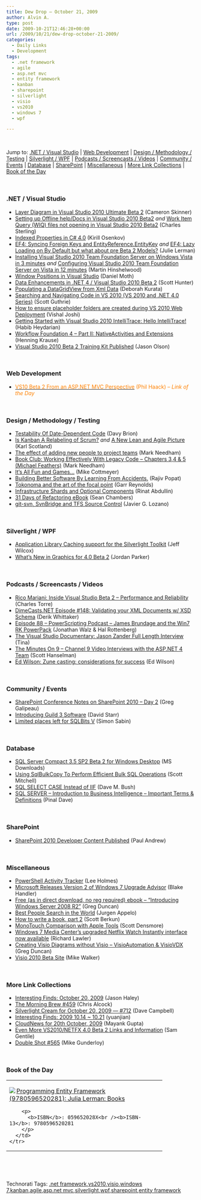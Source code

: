 ```yaml
---
title: Dew Drop – October 21, 2009
author: Alvin A.
type: post
date: 2009-10-21T12:46:28+00:00
url: /2009/10/21/dew-drop-october-21-2009/
categories:
  - Daily Links
  - Development
tags:
  - .net framework
  - agile
  - asp.net mvc
  - entity framework
  - kanban
  - sharepoint
  - silverlight
  - visio
  - vs2010
  - windows 7
  - wpf

---
```

&#160;

Jump to: [.NET / Visual Studio][1] | [Web Development][2] | [Design / Methodology / Testing][3] | [Silverlight / WPF][4] | [Podcasts / Screencasts / Videos][5] | [Community / Events][6] | [Database][7] | [SharePoint][8] | [Miscellaneous][9] | [More Link Collections][10] | [Book of the Day][11] 

&#160;

### <a name="dotnet"></a>.NET / Visual Studio

  * [Layer Diagram in Visual Studio 2010 Ultimate Beta 2][12] (Cameron Skinner)
  * [Setting up Offline help/Docs in Visual Studio 2010 Beta2][13] _and_&#160;[Work Item Query (WIQ) files not opening in Visual Studio 2010 Beta2][14] (Charles Sterling)
  * [Indexed Properties in C# 4.0][15] (Kirill Osenkov)
  * [EF4: Syncing Foreign Keys and EntityReference.EntityKey][16] _and_&#160;[EF4: Lazy Loading on By Default but what about pre Beta 2 Models?][17] (Julie Lerman)
  * [Installing Visual Studio 2010 Team Foundation Server on Windows Vista in 3 minutes][18] _and_&#160;[Configuring Visual Studio 2010 Team Foundation Server on Vista in 12 minutes][19] (Martin Hinshelwood)
  * [Window Positions in Visual Studio][20] (Daniel Moth)
  * [Data Enhancements in .NET 4 / Visual Studio 2010 Beta 2][21] (Scott Hunter)
  * [Populating a DataGridView from Xml Data][22] (Deborah Kurata)
  * [Searching and Navigating Code in VS 2010 (VS 2010 and .NET 4.0 Series)][23] (Scott Guthrie)
  * [How to ensure placeholder folders are created during VS 2010 Web Deployment][24] (Vishal Joshi)
  * [Getting Started with Visual Studio 2010 IntelliTrace: Hello IntelliTrace!][25] (Habib Heydarian)
  * [Workflow Foundation 4 – Part II: NativeActivities and Extensions][26] (Henning Krause)
  * [Visual Studio 2010 Beta 2 Training Kit Published][27] (Jason Olson)

&#160;

### <a name="web"></a>Web Development

  * [<font color="#ff8000">VS10 Beta 2 From an ASP.NET MVC Perspective</font>][28] <font color="#ff8000">(Phil Haack) <em>– Link of the Day</em></font>

&#160;

### <a name="design"></a>Design / Methodology / Testing

  * [Testability Of Date-Dependent Code][29] (Davy Brion)
  * [Is Kanban A Relabeling of Scrum?][30] _and_&#160;[A New Lean and Agile Picture][31] (Karl Scotland)
  * [The effect of adding new people to project teams][32] (Mark Needham)
  * [Book Club: Working Effectively With Legacy Code – Chapters 3,4 & 5 (Michael Feathers)][33] (Mark Needham)
  * [It&#8217;s All Fun and Games&#8230;][34] (Mike Cottmeyer)
  * [Building Better Software By Learning From Accidents.][35] (Rajiv Popat)
  * [Tokonoma and the art of the focal point][36] (Garr Reynolds)
  * [Infrastructure Shards and Optional Components][37] (Rinat Abdullin)
  * [31 Days of Refactoring eBook][38] (Sean Chambers)
  * [git-svn, SvnBridge and TFS Source Control][39] (Javier G. Lozano)

&#160;

### <a name="silverlight"></a>Silverlight / WPF

  * [Application Library Caching support for the Silverlight Toolkit][40] (Jeff Wilcox)
  * [What&#8217;s New in Graphics for 4.0 Beta 2][41] (Jordan Parker)

&#160;

### <a name="podcasts"></a>Podcasts / Screencasts / Videos

  * [Rico Mariani: Inside Visual Studio Beta 2 &#8211; Performance and Reliability][42] (Charles Torre)
  * [DimeCasts.NET Episode #148: Validating your XML Documents w/ XSD Schema][43] (Derik Whittaker)
  * [Episode 88 &#8211; PowerScripting Podcast &#8211; James Brundage and the Win7 RK PowerPack][44] (Jonathan Walz & Hal Rottenberg)
  * [The Visual Studio Documentary: Jason Zander Full Length Interview][45] (Tina)
  * [The Minutes On 9 &#8211; Channel 9 Video Interviews with the ASP.NET 4 Team][46] (Scott Hanselman)
  * [Ed Wilson: Zune casting: considerations for success][47] (Ed Wilson)

&#160;

### <a name="events"></a>Community / Events

  * [SharePoint Conference Notes on SharePoint 2010 – Day 2][48] (Greg Galipeau)
  * [Introducing Guild 3 Software][49] (David Starr)
  * [Limited places left for SQLBits V][50] (Simon Sabin)

&#160;

### <a name="db"></a>Database

  * [SQL Server Compact 3.5 SP2 Beta 2 for Windows Desktop][51] (MS Downloads)
  * [Using SqlBulkCopy To Perform Efficient Bulk SQL Operations][52] (Scott Mitchell)
  * [SQL SELECT CASE Instead of IIF][53] (Dave M. Bush)
  * [SQL SERVER – Introduction to Business Intelligence – Important Terms & Definitions][54] (Pinal Dave)

&#160;

### <a name="sp"></a>SharePoint

  * [SharePoint 2010 Developer Content Published][55] (Paul Andrew)

&#160;

### <a name="misc"></a>Miscellaneous

  * [PowerShell Activity Tracker][56] (Lee Holmes)
  * [Microsoft Releases Version 2 of Windows 7 Upgrade Advisor][57] (Blake Handler)
  * [Free (as in direct download, no reg required) ebook &#8211; “Introducing Windows Server 2008 R2”][58] (Greg Duncan)
  * [Best People Search in the World][59] (Jurgen Appelo)
  * [How to write a book, part 2][60] (Scott Berkun)
  * [MonoTouch Comparison with Apple Tools][61] (Scott Densmore)
  * [Windows 7 Media Center&#8217;s upgraded Netflix Watch Instantly interface now available][62] (Richard Lawler)
  * [Creating Visio Diagrams without Visio – VisioAutomation & VisioVDX][63] (Greg Duncan)
  * [Visio 2010 Beta Site][64] (Mike Walker)

&#160;

### <a name="links"></a>More Link Collections

  * [Interesting Finds: October 20, 2009][65] (Jason Haley)
  * [The Morning Brew #459][66] (Chris Alcock)
  * [Silverlight Cream for October 20, 2009 &#8212; #712][67] (Dave Campbell)
  * [Interesting Finds: 2009 10.14 ~ 10.21][68] (yuanjian)
  * [CloudNews for 20th October, 2009][69] (Mayank Gupta)
  * [Even More VS2010/NETFX 4.0 Beta 2 Links and Information][70] (Sam Gentile)
  * [Double Shot #565][71] (Mike Gunderloy)

&#160;

### <a name="book"></a>Book of the Day

<div style="padding-bottom: 0px; margin: 0px; padding-left: 0px; padding-right: 0px; display: inline; float: none; padding-top: 0px" id="scid:7dc1bd33-94bd-46fd-a20b-0131235bcd47:36f30922-36ff-4aeb-9ada-a857e43c2b70" class="wlWriterSmartContent">
  <table cellspacing="0" cellpadding="2" width="400" border="0" unselectable="on">
    <tr>
      <td valign="top" width="400">
        <p>
          <a title="Programming Entity Framework (9780596520281): Julia Lerman: Books" href="http://www.amazon.com/exec/obidos/ASIN/059652028X/alvinashcraft-20"><img data-recalc-dims="1" decoding="async" src="https://i0.wp.com/images.amazon.com/images/P/059652028X.01.MZZZZZZZ.jpg?w=660" border="0" align="left" style="float:left" />Programming Entity Framework (9780596520281): Julia Lerman: Books</a>
        </p>
        
        <p>
          <b>ISBN</b>: 059652028X<br /><b>ISBN-13</b>: 9780596520281
        </p>
      </td>
    </tr>
  </table>
</div>

&#160;

<div style="padding-bottom: 0px; margin: 0px; padding-left: 0px; padding-right: 0px; display: inline; float: none; padding-top: 0px" id="scid:C16BAC14-9A3D-4c50-9394-FBFEF7A93539:09f4146c-fee9-4db9-bff7-1362cf5a5d64" class="wlWriterSmartContent">
  <!--dotnetkickit-->
</div>

&#160;

<div style="padding-bottom: 0px; margin: 0px; padding-left: 0px; padding-right: 0px; display: inline; float: none; padding-top: 0px" id="scid:0767317B-992E-4b12-91E0-4F059A8CECA8:424ca2ed-a9aa-4a8c-b624-e2567486f213" class="wlWriterSmartContent">
  Technorati Tags: <a href="http://technorati.com/tags/.net+framework" rel="tag">.net framework</a>,<a href="http://technorati.com/tags/vs2010" rel="tag">vs2010</a>,<a href="http://technorati.com/tags/visio" rel="tag">visio</a>,<a href="http://technorati.com/tags/windows+7" rel="tag">windows 7</a>,<a href="http://technorati.com/tags/kanban" rel="tag">kanban</a>,<a href="http://technorati.com/tags/agile" rel="tag">agile</a>,<a href="http://technorati.com/tags/asp.net+mvc" rel="tag">asp.net mvc</a>,<a href="http://technorati.com/tags/silverlight" rel="tag">silverlight</a>,<a href="http://technorati.com/tags/wpf" rel="tag">wpf</a>,<a href="http://technorati.com/tags/sharepoint" rel="tag">sharepoint</a>,<a href="http://technorati.com/tags/entity+framework" rel="tag">entity framework</a>
</div>

<div class="wlWriterHeaderFooter" style="margin:0px; padding:0px 0px 0px 0px;">
  <p>
    <br /> </div>

 [1]: https://morningdew-bpc6g3a0fgaxdxcu.eastus2-01.azurewebsites.net/#dotnet
 [2]: https://morningdew-bpc6g3a0fgaxdxcu.eastus2-01.azurewebsites.net/#web
 [3]: https://morningdew-bpc6g3a0fgaxdxcu.eastus2-01.azurewebsites.net/#design
 [4]: https://morningdew-bpc6g3a0fgaxdxcu.eastus2-01.azurewebsites.net/#silverlight
 [5]: https://morningdew-bpc6g3a0fgaxdxcu.eastus2-01.azurewebsites.net/#podcasts
 [6]: https://morningdew-bpc6g3a0fgaxdxcu.eastus2-01.azurewebsites.net/#events
 [7]: https://morningdew-bpc6g3a0fgaxdxcu.eastus2-01.azurewebsites.net/#db
 [8]: https://morningdew-bpc6g3a0fgaxdxcu.eastus2-01.azurewebsites.net/#sp
 [9]: https://morningdew-bpc6g3a0fgaxdxcu.eastus2-01.azurewebsites.net/#misc
 [10]: https://morningdew-bpc6g3a0fgaxdxcu.eastus2-01.azurewebsites.net/#links
 [11]: https://morningdew-bpc6g3a0fgaxdxcu.eastus2-01.azurewebsites.net/#book
 [12]: http://blogs.msdn.com/camerons/archive/2009/10/20/layer-diagram-in-visual-studio-2010-ultimate-beta-2.aspx
 [13]: http://blogs.msdn.com/charles_sterling/archive/2009/10/20/setting-up-offline-help-docs-in-visual-studio-2010-beta2.aspx
 [14]: http://blogs.msdn.com/charles_sterling/archive/2009/10/20/work-item-query-wiq-files-not-opening-in-visual-studio-2010-beta2.aspx
 [15]: http://blogs.msdn.com/kirillosenkov/archive/2009/10/20/indexed-properties-in-c-4-0.aspx
 [16]: http://thedatafarm.com/blog/data-access/ef4-syncing-foreign-keys-and-entityreference-entitykey/
 [17]: http://thedatafarm.com/blog/data-access/ef4-lazy-loading-on-by-default-but-what-about-pre-beta-2-models/
 [18]: http://feedproxy.google.com/~r/MartinHinshelwood/~3/VZrCgsvBZ-U/installing-visual-studio-2010-team-foundation-server-on-windows-vista.aspx
 [19]: http://feedproxy.google.com/~r/MartinHinshelwood/~3/S1dnc9aAOkM/configuring-visual-studio-2010-team-foundation-server-on-vista-in.aspx
 [20]: http://feedproxy.google.com/~r/DanielMoth/~3/dLYgAdUV50U/window-positions-in-visual-studio.html
 [21]: http://blogs.msdn.com/scothu/archive/2009/10/20/data-enhancements-in-net-4-visual-studio-2010-beta-2.aspx
 [22]: http://msmvps.com/blogs/deborahk/archive/2009/10/20/populating-a-datagridview-from-xml-data.aspx
 [23]: http://weblogs.asp.net/scottgu/archive/2009/10/21/searching-and-navigating-code-in-vs-2010-vs-2010-and-net-4-0-series.aspx
 [24]: http://vishaljoshi.blogspot.com/2009/10/how-to-ensure-placeholder-folders-are.html
 [25]: http://blogs.msdn.com/habibh/archive/2009/10/20/getting-started-with-visual-studio-2010-intellitrace-hello-intellitrace.aspx
 [26]: http://www.infinitec.de/post/2009/10/20/Workflow-Foundation-4-e28093-Part-II-NativeActivities-and-Extensions.aspx
 [27]: http://feedproxy.google.com/~r/ManagedWorld/~3/rxpCY7C3hLs/visual-studio-2010-beta-2-training-kit-published.aspx
 [28]: http://haacked.com/archive/2009/10/20/vs10beta2-and-aspnetmvc.aspx
 [29]: http://feedproxy.google.com/~r/davybrion/~3/IcCEuWFn7ao/
 [30]: http://availagility.wordpress.com/2009/10/20/is-kanban-a-relabeling-of-scrum/
 [31]: http://availagility.wordpress.com/2009/10/21/a-new-lean-and-agile-picture/
 [32]: http://feedproxy.google.com/~r/MarkNeedham/~3/4OQMZgkGqX0/
 [33]: http://feeds.dzone.com/~r/zones/dotnet/~3/RtDcc3FXUC0/book-club-working-effectively
 [34]: http://feedproxy.google.com/~r/LeadingAgile/~3/5H18XYwWoFs/its-all-fun-and-games.html
 [35]: http://www.thousandtyone.com/blog/BuildingBetterSoftwareByLearningFromAccidents.aspx
 [36]: http://feedproxy.google.com/~r/PresentationZen/~3/KrZV35v8SWw/tokonoma-and-the-art-of-the-focal-point.html
 [37]: http://feeds.abdullin.com/~r/RinatAbdullin/~3/zbWCBO4o6Hk/infrastructure-shards-and-optional-components.html
 [38]: http://feedproxy.google.com/~r/LosTechies/~3/Xf3aq0PV9Ec/31-days-of-refactoring-ebook.aspx
 [39]: http://feedproxy.google.com/~r/lozanotek/~3/3-fk2z2P-iw/git-svn_SvnBridge_and_TFS_Source_Control.aspx
 [40]: http://www.jeff.wilcox.name/2009/10/toolkit-extmaps/
 [41]: http://blogs.msdn.com/wpf3d/archive/2009/10/20/what-s-new-in-graphics-for-4-0-beta-2.aspx
 [42]: http://channel9.msdn.com/channel9.msdn.com/posts/Charles/Rico-Mariani-Inside-Visual-Studio-Beta-2-Performance-and-Reliability/
 [43]: http://feedproxy.google.com/~r/Dimecastsnet--InformAndEducateIn10MinutesOrLess/~3/Leicxg1P5Ko/148
 [44]: http://feedproxy.google.com/~r/Powerscripting/~3/0H-1sLyjGYc/index.php
 [45]: http://channel9.msdn.com/channel9.msdn.com/shows/VisualStudioDocumentary/The-Visual-Studio-Documentary-Jason-Zander-Full-Length-Interview/
 [46]: http://feedproxy.google.com/~r/ScottHanselman/~3/5K2iPR00LtA/TheMinutesOn9Channel9VideoInterviewsWithTheASPNET4Team.aspx
 [47]: http://blogs.msdn.com/microsoft_press/archive/2009/10/20/ed-wilson-zune-casting-considerations-for-success.aspx
 [48]: http://greggalipeau.wordpress.com/2009/10/21/sharepoint-conference-notes-on-sharepoint-2010-day-2/
 [49]: http://www.pluralsight.com/community/blogs/starr/archive/2009/10/20/introducing-guild-3-software.aspx
 [50]: http://feedproxy.google.com/~r/SimonsSqlServerStuff/~3/ZYPncysXf4g/Limited-places-left-for-SQLBits-V.aspx
 [51]: http://feedproxy.google.com/~r/MicrosoftDownloadCenter/~3/3j7xjgfjie4/details.aspx
 [52]: http://www.4guysfromrolla.com/articles/102109-1.aspx
 [53]: http://blog.dmbcllc.com/2009/10/20/sql-select-case-instead-of-iif/
 [54]: http://blog.sqlauthority.com/2009/10/21/sql-server-introduction-to-business-intelligence-important-terms-definitions/
 [55]: http://blogs.msdn.com/pandrew/archive/2009/10/19/sharepoint-2010-developer-content-published.aspx
 [56]: http://www.leeholmes.com/blog/PowerShellActivityTracker.aspx
 [57]: http://bhandler.spaces.live.com/Blog/cns!70F64BC910C9F7F3!6676.entry
 [58]: http://coolthingoftheday.blogspot.com/2009/10/free-as-in-direct-download-no-reg.html
 [59]: http://feedproxy.google.com/~r/noop/~3/Yqk-AWbtZrU/best-people-search-in-the-world.html
 [60]: http://www.scottberkun.com/blog/2009/how-to-write-a-book-part-2/
 [61]: http://feedproxy.google.com/~r/LosTechies/~3/A844-MtMV2M/monotouch-comparison-with-apple-tools.aspx
 [62]: http://www.engadget.com/2009/10/20/windows-7-media-centers-upgraded-netflix-watch-instantly-interf/
 [63]: http://coolthingoftheday.blogspot.com/2009/10/creating-visio-diagrams-without-visio.html
 [64]: http://feedproxy.google.com/~r/MikeWalker/~3/VNFQfQbIbK0/visio-2010-beta-site.html
 [65]: http://jasonhaley.com/blog/post.aspx?id=ee06171a-37fa-4c84-9af0-eb93bafae158
 [66]: http://feedproxy.google.com/~r/ReflectivePerspective/~3/fWUxALU0qTQ/
 [67]: http://geekswithblogs.net/WynApseTechnicalMusings/archive/2009/10/20/135614.aspx
 [68]: http://weblogs.asp.net/yuanjian/archive/2009/10/20/interesting-finds-2009-10-14-10-21.aspx
 [69]: http://feedproxy.google.com/~r/CloudAve/~3/0smtK3hGeMM/cloudnews-for-20th-october-2009
 [70]: http://feedproxy.google.com/~r/SamGentile/~3/GLhwFCCmtIc/
 [71]: http://afreshcup.com/2009/10/20/double-shot-565/